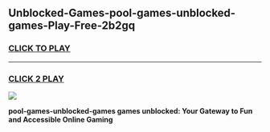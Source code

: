 
## Unblocked-Games-pool-games-unblocked-games-Play-Free-2b2gq
<h3>
<a href="https://premium76.site?title=pool-games-unblocked-games&ref=10A">CLICK TO PLAY</a></h3>
<hr>

<h3>
<a href="https://premium76.site?title=pool-games-unblocked-games&ref=10A">CLICK 2 PLAY</a>
  
</h3>

<a href="https://premium76.site?title=pool-games-unblocked-games&ref=10A"><img src="https://clearcache.store/games.png"></a>


**pool-games-unblocked-games games unblocked: Your Gateway to Fun and Accessible Online Gaming**
